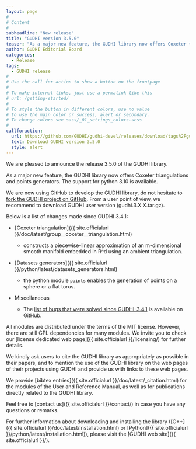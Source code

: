 ```yaml
---
layout: page
#
# Content
#
subheadline: "New release"
title: "GUDHI version 3.5.0"
teaser: "As a major new feature, the GUDHI library now offers Coxeter triangulations and points generators"
author: GUDHI Editorial Board
categories:
  - Release
tags:
  - GUDHI release
#
# Use the call for action to show a button on the frontpage
#
# To make internal links, just use a permalink like this
# url: /getting-started/
#
# To style the button in different colors, use no value
# to use the main color or success, alert or secondary.
# To change colors see sass/_01_settings_colors.scss
#
callforaction:
  url: https://github.com/GUDHI/gudhi-devel/releases/download/tags%2Fgudhi-release-3.5.0/gudhi.3.5.0.tar.gz
  text: Download GUDHI version 3.5.0
  style: alert
---
```

We are pleased to announce the release 3.5.0 of the GUDHI library.

As a major new feature, the GUDHI library now offers Coxeter triangulations and points generators.
The support for python 3.10 is available.

We are now using GitHub to develop the GUDHI library, do not hesitate to [fork the GUDHI project on GitHub](https://github.com/GUDHI/gudhi-devel). From a user point of view, we recommend to download GUDHI user version (gudhi.3.X.X.tar.gz).

Below is a list of changes made since GUDHI 3.4.1:

- [Coxeter triangulation]({{ site.officialurl }}/doc/latest/group__coxeter__triangulation.html)
     - constructs a piecewise-linear approximation of an m-dimensional smooth manifold embedded in R^d using an ambient triangulation. 

- [Datasets generators]({{ site.officialurl }}/python/latest/datasets_generators.html)
     - the python module `points` enables the generation of points on a sphere or a flat torus.

- Miscellaneous
     - The [list of bugs that were solved since GUDHI-3.4.1](https://github.com/GUDHI/gudhi-devel/issues?q=label%3A3.5.0+is%3Aclosed) is available on GitHub.

All modules are distributed under the terms of the MIT license.
However, there are still GPL dependencies for many modules. We invite you to check our [license dedicated web page]({{ site.officialurl }}/licensing/) for further details.

We kindly ask users to cite the GUDHI library as appropriately as possible in their papers, and to mention the use of the GUDHI library on the web pages of their projects using GUDHI and provide us with links to these web pages.

We provide [bibtex entries]({{ site.officialurl }}/doc/latest/_citation.html) for the modules of the User and Reference Manual, as well as for publications directly related to the GUDHI library. 

Feel free to [contact us]({{ site.officialurl }}/contact/) in case you have any questions or remarks.

For further information about downloading and installing the library ([C++]({{ site.officialurl }}/doc/latest/installation.html) or [Python]({{ site.officialurl }}/python/latest/installation.html)), please visit the [GUDHI web site]({{ site.officialurl }}/).
